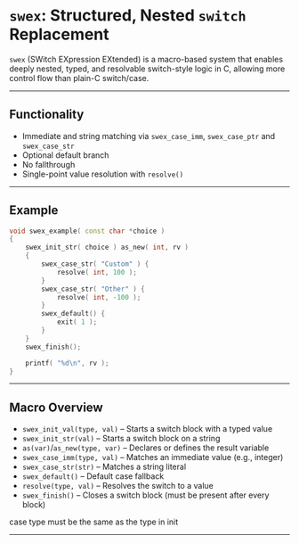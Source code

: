 # `swex`: Structured, Nested `switch` Replacement

`swex` (SWitch EXpression EXtended) is a macro-based system that enables
deeply nested, typed, and resolvable switch-style logic in C,
allowing more control flow than plain-C switch/case.

---

## Functionality

* Immediate and string matching via `swex_case_imm`, `swex_case_ptr` and `swex_case_str`
* Optional default branch
* No fallthrough
* Single-point value resolution with `resolve()`

---

## Example

```c++
void swex_example( const char *choice )
{
    swex_init_str( choice ) as_new( int, rv )
    {
        swex_case_str( "Custom" ) {
            resolve( int, 100 );
        }
        swex_case_str( "Other" ) {
            resolve( int, -100 );
        }
        swex_default() {
            exit( 1 );
        }
    }
    swex_finish();

    printf( "%d\n", rv );
}
```

---

## Macro Overview

- `swex_init_val(type, val)` – Starts a switch block with a typed value
- `swex_init_str(val)` – Starts a switch block on a string
- `as(var)`/`as_new(type, var)` – Declares or defines the result variable
- `swex_case_imm(type, val)` – Matches an immediate value (e.g., integer)
- `swex_case_str(str)` – Matches a string literal
- `swex_default()` – Default case fallback
- `resolve(type, val)` – Resolves the switch to a value
- `swex_finish()` – Closes a switch block (must be present after every block)

case type must be the same as the type in init

---
